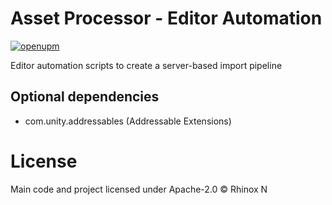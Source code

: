 # Asset Processor - Editor Automation

[![openupm](https://img.shields.io/npm/v/com.rhinox.open.assetprocessor?label=openupm&registry_uri=https://package.openupm.com)](https://openupm.com/packages/com.rhinox.open.assetprocessor/)

Editor automation scripts to create a server-based import pipeline

## Optional dependencies

- com.unity.addressables (Addressable Extensions)

# License

Main code and project licensed under Apache-2.0 © Rhinox N
